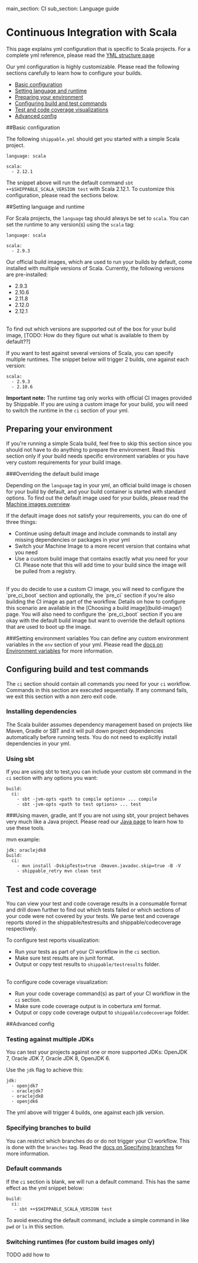 main_section: CI
sub_section: Language guide
# Continuous Integration with Scala

This page explains yml configuration that is specific to Scala projects. For a complete yml reference, please read the [YML structure page](yml-structure/)

Our yml configuration is highly customizable. Please read the following sections carefully to learn how to
configure your builds.

- <i class="ion-ios-minus-empty"> </i>  [Basic configuration](#basic-scala-config)
- <i class="ion-ios-minus-empty"> </i>  [Setting language and runtime](#language)
- <i class="ion-ios-minus-empty"> </i>  [Preparing your environment](#environment)
- <i class="ion-ios-minus-empty"> </i>  [Configuring build and test commands](#build-test)
- <i class="ion-ios-minus-empty"> </i>  [Test and code coverage visualizations](#test-coverage-reports)
- <i class="ion-ios-minus-empty"> </i>  [Advanced config](#advanced-config)

<a name="basic-scala-config"></a>
##Basic configuration

The following `shippable.yml` should get you started with a simple Scala project.

```
language: scala

scala:
  - 2.12.1

```

The snippet above will run the default command `sbt ++$SHIPPABLE_SCALA_VERSION test` with Scala 2.12.1. To customize this configuration, please read the sections below.

<a name="language"></a>
##Setting language and runtime

For Scala projects, the `language` tag should always be set to `scala`. You can set the runtime to any version(s) using the `scala` tag:

```
language: scala

scala:
  - 2.9.3
```

Our official build images, which are used to run your builds by default, come installed with multiple versions of Scala. Currently, the following versions are pre-installed:

- <i class="ion-ios-minus-empty"> </i>  2.9.3
- <i class="ion-ios-minus-empty"> </i>  2.10.6
- <i class="ion-ios-minus-empty"> </i>  2.11.8
- <i class="ion-ios-minus-empty"> </i>  2.12.0
- <i class="ion-ios-minus-empty"> </i>  2.12.1

<br>
To find out which versions are supported out of the box for your build image, [TODO: How do they figure out what is available to them by default??]

If you want to test against several versions of Scala, you can specify multiple runtimes. The snippet below will trigger 2 builds, one against each version:

```
scala:
  - 2.9.3
  - 2.10.6
```

**Important note:** The runtime tag only works with official CI images provided by Shippable. If you are using a custom image for your build, you will need to switch the runtime in the `ci` section of your yml.

<a name="environment"></a>
## Preparing your environment

If you're running a simple Scala build, feel free to skip this section since you should not have to do anything to prepare the environment. Read this section only if your build needs specific environment variables or you have very custom requirements for your build image.

###Overriding the default build image

Depending on the `language` tag in your yml, an official build image is chosen for your build by default, and your build container is started with standard options. To find out the default image used for your builds, please read the [Machine images overview](../machine-images/overview/).

If the default image does not satisfy your requirements, you can do one of three things:

- <i class="ion-ios-minus-empty"> </i>  Continue using default image and include commands to install any missing dependencies or packages in your yml
- <i class="ion-ios-minus-empty"> </i>  Switch your Machine Image to a more recent version that contains what you need
- <i class="ion-ios-minus-empty"> </i>  Use a custom build image that contains exactly what you need for your CI. Please note that this will add time to your build since the image will be pulled from a registry.

<br>
If you do decide to use a custom CI image, you will need to configure the `pre_ci_boot` section and optionally, the `pre_ci` section if you're also building the CI image as part of the workflow. Details on how to configure this scenario are available in the [Choosing a build image](build-image/) page. You will also need to configure the `pre_ci_boot` section if you are okay with the default build image but want to override the default options that are used to boot up the image.

###Setting environment variables
You can define any custom environment variables in the `env` section of your yml. Please read the [docs on Environment variables](env-vars/) for more information.

<a name="build-test"></a>
## Configuring build and test commands
The `ci` section should contain all commands you need for your `ci` workflow. Commands in this section are executed sequentially. If any command fails, we exit this section with a non zero exit code.

### Installing dependencies
The Scala builder assumes dependency management based on projects like Maven, Gradle or SBT and it will pull down project dependencies automatically before running tests. You do not need to explicitly install dependencies in your yml.

### Using sbt
If you are using sbt to test,you can include your custom sbt command in the `ci` section with any options you want:  

```
build:
  ci:
    - sbt -jvm-opts <path to compile options> ... compile  
    - sbt -jvm-opts <path to test options> ... test

```

###Using maven, gradle, ant
If you are not using sbt, your project behaves very much like a Java project. Please read our [Java page](java-continuous-integration/) to learn how to use these tools.

mvn example:

```
jdk: oraclejdk8
build:
  ci:
    - mvn install -DskipTests=true -Dmaven.javadoc.skip=true -B -V
    - shippable_retry mvn clean test

```

<a name="test-coverage-reports"></a>
## Test and code coverage

You can view your test and code coverage results in a consumable format and drill down further to find out which tests failed or which sections of your code were not covered by your tests. We parse test and coverage reports stored in the shippable/testresults and shippable/codecoverage respectively.

To configure test reports visualization:

- <i class="ion-ios-minus-empty"> </i>  Run your tests as part of your CI workflow in the `ci` section.
- <i class="ion-ios-minus-empty"> </i>  Make sure test results are in junit format.
- <i class="ion-ios-minus-empty"> </i>  Output or copy test results to `shippable/testresults` folder.

<br>
To configure code coverage visualization:

- <i class="ion-ios-minus-empty"> </i>  Run your code coverage command(s) as part of your CI workflow in the `ci` section.
- <i class="ion-ios-minus-empty"> </i>  Make sure code coverage output is in cobertura xml format.
- <i class="ion-ios-minus-empty"> </i>  Output or copy code coverage output to `shippable/codecoverage` folder.

<a name="advanced-config"></a>
##Advanced config

### Testing against multiple JDKs
You can test your projects against one or more supported JDKs: OpenJDK 7, Oracle JDK 7, Oracle JDK 8, OpenJDK 6.

Use the `jdk` flag to achieve this:

```
jdk:
  - openjdk7
  - oraclejdk7
  - oraclejdk8
  - openjdk6
```
The yml above will trigger 4 builds, one against each jdk version.

### Specifying branches to build
You can restrict which branches do or do not trigger your CI workflow. This is done with the `branches` tag. Read the [docs on Specifying branches](specify-branches/) for more information.



### Default commands

If the `ci` section is blank, we will run a default command. This has the same effect as the yml snippet below:

```
build:
  ci:
   - sbt ++$SHIPPABLE_SCALA_VERSION test
```

To avoid executing the default command, include a simple command in like `pwd` or `ls` in this section.

### Switching runtimes (for custom build images only)
TODO add how to
